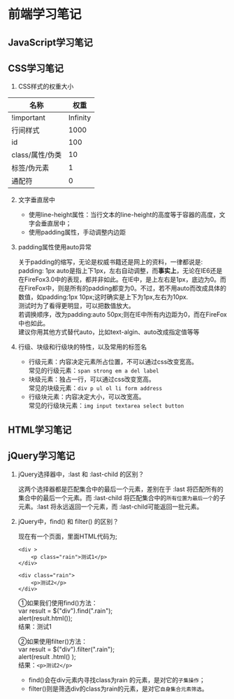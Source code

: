 # 前端学习笔记

## JavaScript学习笔记


## CSS学习笔记

1. CSS样式的权重大小

|名称|权重| 
| --- | --- | 
|!important|Infinity| 
|行间样式|1000| 
|id|100| 
|class/属性/伪类|10| 
|标签/伪元素|1| 
|通配符|0| 

2. 文字垂直居中

    * 使用line-height属性：当行文本的line-height的高度等于容器的高度，文字会垂直居中；
    * 使用padding属性，手动调整内边距

3. padding属性使用auto异常

    关于padding的缩写，无论是权威书籍还是网上的资料，一律都说是: padding: 1px auto是指上下1px，左右自动调整，而**事实上**，无论在IE6还是在FireFox3.0中的表现，都并非如此。在IE中，是上左右是1px，底边为0。而在FireFox中，则是所有的padding都变为0。不过，若不用auto而改成具体的数值，如padding:1px 10px;这时确实是上下为1px,左右为10px.   
    测试时为了看得更明显，可以把数值放大。  
    若调换顺序，改为padding:auto 50px;则在IE中所有内边距为0，而在FireFox中也如此。   
    建议你用其他方式替代auto，比如text-algin、auto改成指定值等等

4. 行级、块级和行级块的特性，以及常用的标签名
    * 行级元素：内容决定元素所占位置，不可以通过css改变宽高。  
    常见的行级元素：`span strong em a del label`
    * 块级元素：独占一行，可以通过css改变宽高。  
    常见的块级元素：`div p ul ol li form address`
    * 行级块元素：内容决定大小，可以改宽高。  
    常见的行级块元素：`img input textarea select button`


## HTML学习笔记


## jQuery学习笔记

1. jQuery选择器中，:last 和 :last-child 的区别？

    这两个选择器都是匹配集合中的最后一个元素，差别在于 :last 将匹配所有的集合中的最后一个元素。而 :last-child 将匹配集合中的`所有位置为最后一个`的子元素。:last 将永远返回一个元素，而 :last-child可能返回一批元素。

2. jQuery中，find() 和 filter() 的区别？

    现在有一个页面，里面HTML代码为;
    ```
    <div >
        <p class="rain">测试1</p>
    </div>

    <div class="rain">
        <p>测试2</p>
    </div>
    ```
 
    ①如果我们使用find()方法：  
    var result = $("div").find(".rain");  
    alert(result.html());  
    结果：测试1
 
    ②如果使用filter()方法：  
    var result = $("div").filter(".rain");  
    alert(result .html() );  
    结果：`<p>测试2</p>`

    * find()会在div元素内寻找class为rain 的元素，是对它的`子集操作`；
    * filter()则是筛选div的class为rain的元素，是对它`自身集合元素筛选`。